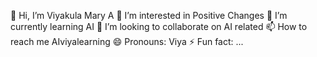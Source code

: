 👋 Hi, I’m Viyakula Mary A
👀 I’m interested in Positive Changes
🌱 I’m currently learning AI
💞️ I’m looking to collaborate on AI related 
📫 How to reach me AIviyalearning
😄 Pronouns: Viya
⚡ Fun fact: ...

<!---
AIViyalearning/AIViyalearning is a ✨ special ✨ repository because its `README.md` (this file) appears on your GitHub profile.
You can click the Preview link to take a look at your changes.
--->
